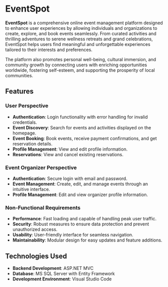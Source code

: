 # EventSpot

**EventSpot** is a comprehensive online event management platform designed to enhance user experiences by allowing individuals and organizations to create, explore, and book events seamlessly. From curated activities and thrilling adventures to serene wellness retreats and grand celebrations, EventSpot helps users find meaningful and unforgettable experiences tailored to their interests and preferences.

The platform also promotes personal well-being, cultural immersion, and community growth by connecting users with enriching opportunities worldwide, fostering self-esteem, and supporting the prosperity of local communities.

## Features

### User Perspective

-   **Authentication**: Login functionality with error handling for invalid credentials.
-   **Event Discovery**: Search for events and activities displayed on the homepage.
-   **Event Booking**: Book events, receive payment confirmations, and get reservation details.
-   **Profile Management**: View and edit profile information.
-   **Reservations**: View and cancel existing reservations.

### Event Organizer Perspective

-   **Authentication**: Secure login with email and password.
-   **Event Management**: Create, edit, and manage events through an intuitive interface.
-   **Profile Management**: Edit and view organizer profile information.

### Non-Functional Requirements

-   **Performance**: Fast loading and capable of handling peak user traffic.
-   **Security**: Robust measures to ensure data protection and prevent unauthorized access.
-   **Usability**: User-friendly interface for seamless navigation.
-   **Maintainability**: Modular design for easy updates and feature additions.

## Technologies Used

-   **Backend Development**: ASP.NET MVC
-   **Database**: MS SQL Server with Entity Framework
-   **Development Environment**: Visual Studio Code
